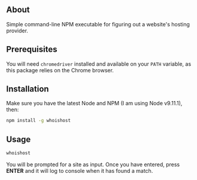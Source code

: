 ## About

Simple command-line NPM executable for figuring out a website's hosting provider.

## Prerequisites

You will need `chromedriver` installed and available on your `PATH` variable, as this package relies on the Chrome browser.

## Installation

Make sure you have the latest Node and NPM (I am using Node v9.11.1), then:

```bash
npm install -g whoishost
```

## Usage

```bash
whoishost
```

You will be prompted for a site as input. Once you have entered, press **ENTER** and it will log to console when it has found a match.
